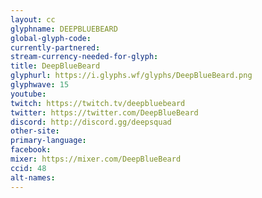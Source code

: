 ```yaml
---
layout: cc
glyphname: DEEPBLUEBEARD
global-glyph-code: 
currently-partnered: 
stream-currency-needed-for-glyph: 
title: DeepBlueBeard
glyphurl: https://i.glyphs.wf/glyphs/DeepBlueBeard.png
glyphwave: 15
youtube: 
twitch: https://twitch.tv/deepbluebeard
twitter: https://twitter.com/DeepBlueBeard
discord: http://discord.gg/deepsquad
other-site: 
primary-language: 
facebook: 
mixer: https://mixer.com/DeepBlueBeard
ccid: 48
alt-names: 
---
```


